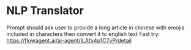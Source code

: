 # NLP Translator
Prompt should ask user to provide a long article in chinese with emojis included in characters then convert it to english text
Fast try: https://flowagent.ai/ai-agent/ILAfx4p1C7vP/detail
